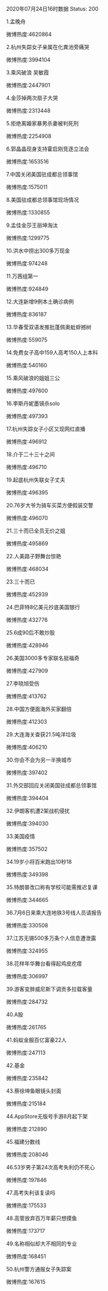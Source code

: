 2020年07月24日16时数据
Status: 200

1.孟晚舟

微博热度:4620864

2.杭州失踪女子亲属在化粪池旁痛哭

微博热度:3994104

3.乘风破浪 吴敏霞

微博热度:2447901

4.金莎掉两次扇子大哭

微博热度:2313448

5.拒绝离婚家暴男杀妻被判死刑

微博热度:2254908

6.郭晶晶现身支持霍启刚竞逐立法会

微博热度:1653516

7.中国关闭美国驻成都总领事馆

微博热度:1575011

8.美国驻成都总领事馆现场情况

微博热度:1330855

9.孟佳金莎王丽坤淘汰

微博热度:1299775

10.洪水中捞出300多万现金

微博热度:974248

11.万茜组第一

微博热度:924849

12.大连新增9例本土确诊病例

微博热度:836187

13.华春莹双语发推批蓬佩奥蚍蜉撼树

微博热度:559075

14.免费女子高中159人高考150人上本科

微博热度:540160

15.乘风破浪的姐姐三公

微博热度:497600

16.李斯丹妮墨镜杀solo

微博热度:497393

17.杭州失踪女子小区又现网红直播

微博热度:496912

18.介于二十三十之间

微博热度:496710

19.起底杭州失联女子丈夫

微博热度:496395

20.76岁大爷为骑车买菜方便假装交警

微博热度:496070

21.三十而已全员无价之姐

微博热度:495869

22.人美路子野舞台惊艳

微博热度:468034

23.三十而已

微博热度:452939

24.巴菲特8亿美元抄底美国银行

微博热度:432776

25.6成90后不敢炒股

微博热度:428946

26.美国3000多专家联名挺福奇

微博热度:427909

27.李晓旭受伤

微博热度:413762

28.中国方便面海外买家翻倍

微博热度:412303

29.大连海关查获21.5吨洋垃圾

微博热度:406210

30.你会不会为另一半换城市

微博热度:397402

31.外交部回应关闭美国驻成都总领事馆

微博热度:394404

32.伊朗客机遭2架战机侵扰

微博热度:394030

33.美国疫情

微博热度:357502

34.19岁小将百米跑出10秒18

微博热度:349398

35.特朗普改口称有学校可能需推迟复课

微博热度:344665

36.7月6日来乘大连地铁3号线人员请报告

微博热度:330508

37.江苏无锡500多万条个人信息遭泄露

微博热度:324955

38.花样年华舞台看得起鸡皮疙瘩

微博热度:306997

39.游客变胖威尼斯下调贡多拉载客量

微博热度:284732

40.A股

微博热度:261765

41.蚂蚁金服百亿富豪22人

微博热度:247113

42.基金

微博热度:235842

43.蔡徐坤鱼眼镜头封面

微博热度:215184

44.AppStore无版号手游8月起下架

微博热度:212890

45.福建分数线

微博热度:208046

46.53岁男子第24次高考失利仍不死心

微博热度:197846

47.高考失利该复读吗

微博热度:175533

48.高管放弃百万年薪只想摸鱼

微博热度:173717

49.名称相似却大不相同的专业

微博热度:168451

50.杭州警方通报女子失踪案

微博热度:167615

